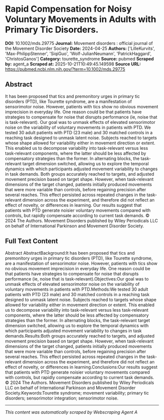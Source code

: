 # Rapid Compensation for Noisy Voluntary Movements in Adults with Primary Tic Disorders.

**DOI:** 10.1002/mds.29775
**Journal:** Movement disorders : official journal of the Movement Disorder Society
**Date:** 2024-04-25
**Authors:** ['LilleKurvits', 'Max-PhilippStenner', 'SiqiGuo', 'Wolf-JulianNeumann', 'PatrickHaggard', 'ChristosGanos']
**Category:** tourette_syndrome
**Source:** pubmed
**Scraped by:** agent_a
**Scraped at:** 2025-10-21T10:49:45.149598
**Source URL:** https://pubmed.ncbi.nlm.nih.gov/?term=10.1002/mds.29775

## Abstract

It has been proposed that tics and premonitory urges in primary tic disorders (PTD), like Tourette syndrome, are a manifestation of sensorimotor noise. However, patients with tics show no obvious movement imprecision in everyday life. One reason could be that patients have strategies to compensate for noise that disrupts performance (ie, noise that is task-relevant).
Our goal was to unmask effects of elevated sensorimotor noise on the variability of voluntary movements in patients with PTD.
We tested 30 adult patients with PTD (23 male) and 30 matched controls in a reaching task designed to unmask latent noise. Subjects reached to targets whose shape allowed for variability either in movement direction or extent. This enabled us to decompose variability into task-relevant versus less task-relevant components, where the latter should be less affected by compensatory strategies than the former. In alternating blocks, the task-relevant target dimension switched, allowing us to explore the temporal dynamics with which participants adjusted movement variability to changes in task demands.
Both groups accurately reached to targets, and adjusted movement precision based on target shape. However, when task-relevant dimensions of the target changed, patients initially produced movements that were more variable than controls, before regaining precision after several reaches. This effect persisted across repeated changes in the task-relevant dimension across the experiment, and therefore did not reflect an effect of novelty, or differences in learning.
Our results suggest that patients with PTD generate noisier voluntary movements compared with controls, but rapidly compensate according to current task demands. © 2024 The Authors. Movement Disorders published by Wiley Periodicals LLC on behalf of International Parkinson and Movement Disorder Society.

## Full Text Content

Abstract AbstractBackground:It has been proposed that tics and premonitory urges in primary tic disorders (PTD), like Tourette syndrome, are a manifestation of sensorimotor noise. However, patients with tics show no obvious movement imprecision in everyday life. One reason could be that patients have strategies to compensate for noise that disrupts performance (ie, noise that is task-relevant).Objectives:Our goal was to unmask effects of elevated sensorimotor noise on the variability of voluntary movements in patients with PTD.Methods:We tested 30 adult patients with PTD (23 male) and 30 matched controls in a reaching task designed to unmask latent noise. Subjects reached to targets whose shape allowed for variability either in movement direction or extent. This enabled us to decompose variability into task-relevant versus less task-relevant components, where the latter should be less affected by compensatory strategies than the former. In alternating blocks, the task-relevant target dimension switched, allowing us to explore the temporal dynamics with which participants adjusted movement variability to changes in task demands.Results:Both groups accurately reached to targets, and adjusted movement precision based on target shape. However, when task-relevant dimensions of the target changed, patients initially produced movements that were more variable than controls, before regaining precision after several reaches. This effect persisted across repeated changes in the task-relevant dimension across the experiment, and therefore did not reflect an effect of novelty, or differences in learning.Conclusions:Our results suggest that patients with PTD generate noisier voluntary movements compared with controls, but rapidly compensate according to current task demands. © 2024 The Authors. Movement Disorders published by Wiley Periodicals LLC on behalf of International Parkinson and Movement Disorder Society.Keywords:Tourette syndrome; movement variability; primary tic disorders; sensorimotor integration; sensorimotor noise.

---
*This content was automatically scraped by Webscraping Agent A*
